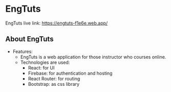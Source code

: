 # EngTuts

EngTuts live link: https://engtuts-f1e6e.web.app/

## About EngTuts

- Features:
  - EngTuts is a web application for those instructor who courses online.
  - Technologies are used:
    - React: for UI
    - Firebase: for authentication and hosting
    - React Router: for routing
    - Bootstrap: as css library
